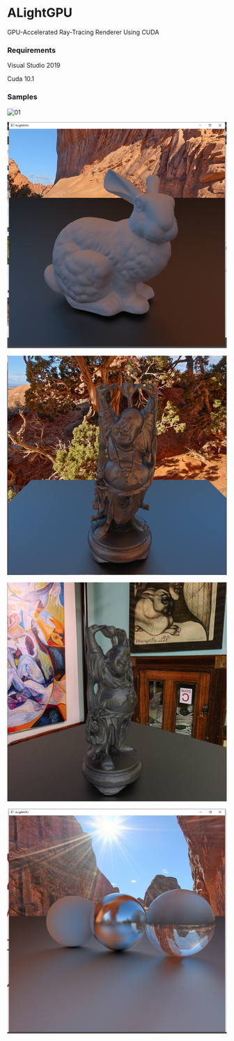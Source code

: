 # ALightGPU
GPU-Accelerated Ray-Tracing Renderer Using CUDA

### Requirements
Visual Studio 2019

Cuda 10.1

### Samples

![01](GitHub/GPU.gif)

![01](GitHub/picture1.png)

![01](GitHub/picture3.png)

![01](GitHub/picture4.png)

![02](GitHub/picture2.png) 
 

